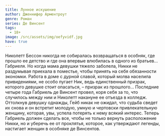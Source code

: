 ```yaml
---
title: Лунное искушение
author: Дженнифер Арментроут
genre: Роман
series: Де Винсент
tags:
  - 18+
image: /src/assets/img/oefyvidf.jpg
have: true
---
```

Николетт Бессон никогда не собиралась возвращаться в особняк, где прошло ее детство и где она впервые влюбилась в одного из братьев… Габриеля. Но когда мама девушки тяжело заболела, Никки не раздумывая приехала в поместье, чтобы принять на себя обязанности экономки. Работа в доме с дурной славой, который молва населила привидениями, не особо пугает Ник, ведь единственный призрак, которого девушке стоит опасаться, – призрак из прошлого… Последние четыре года Габриель де Винсент провел, коря себя за то, что случилось между ним и Николетт накануне ее отъезда в колледж. Оттолкнув девушку однажды, Гейб никак не ожидал, что судьба сведет их снова и он встретит молодую, умную и чертовски привлекательную женщину, которая, увы, успела потерять к нему всякий интерес. Теперь Габриель должен сделать все, чтобы не только вернуть расположение Никки, но и уберечь ее от проклятья, которое, как утверждают легенды, настигает женщин в особняке де Винсентов.
